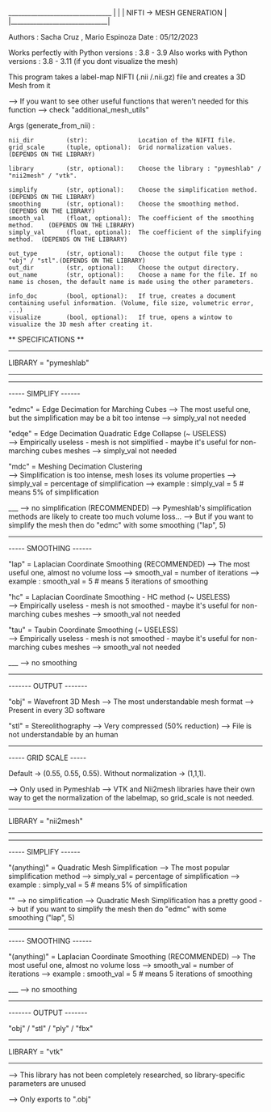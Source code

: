<python>
________________________________
|                              |
|   NIFTI -> MESH GENERATION   |
|______________________________|

Authors : Sacha Cruz , Mario Espinoza
Date : 05/12/2023

Works perfectly with Python versions    : 3.8 - 3.9
Also works with Python versions         : 3.8 - 3.11 (if you dont visualize the mesh)

This program takes a label-map NIFTI (.nii /.nii.gz) file and creates a 3D Mesh from it 

--> If you want to see other useful functions that weren't needed for this function
    --> check "additional_mesh_utils" 

Args (generate_from_nii) :

    nii_dir         (str):              Location of the NIFTI file.
    grid_scale      (tuple, optional):  Grid normalization values.                  (DEPENDS ON THE LIBRARY)
    
    library         (str, optional):    Choose the library : "pymeshlab" / "nii2mesh" / "vtk".
    
    simplify        (str, optional):    Choose the simplification method.           (DEPENDS ON THE LIBRARY)
    smoothing       (str, optional):    Choose the smoothing method.                (DEPENDS ON THE LIBRARY)
    smooth_val      (float, optional):  The coefficient of the smoothing method.    (DEPENDS ON THE LIBRARY)
    simply_val      (float, optional):  The coefficient of the simplifying method.  (DEPENDS ON THE LIBRARY)
    
    out_type        (str, optional):    Choose the output file type : "obj" / "stl".(DEPENDS ON THE LIBRARY)
    out_dir         (str, optional):    Choose the output directory.
    out_name        (str, optional):    Choose a name for the file. If no name is chosen, the default name is made using the other parameters.
    
    info_doc        (bool, optional):   If true, creates a document containing useful information. (Volume, file size, volumetric error, ...)
    visualize       (bool, optional):   If true, opens a wintow to visualize the 3D mesh after creating it.


** SPECIFICATIONS **

___________________________

LIBRARY = "pymeshlab"
___________________________

---------------------
----- SIMPLIFY ------

"edmc" = Edge Decimation for Marching Cubes 
    --> The most useful one, but the simplification may be a bit too intense
        --> simply_val not needed
        
"edqe" = Edge Decimation Quadratic Edge Collapse (~ USELESS)  
    --> Empirically useless - mesh is not simplified - maybe it's useful for non-marching cubes meshes
        --> simply_val not needed

"mdc"  = Meshing Decimation Clustering            
    --> Simplification is too intense, mesh loses its volume properties
        --> simply_val = percentage of simplification
        --> example : simply_val = 5  # means 5% of simplification

___ --> no simplification (RECOMMENDED)
        --> Pymeshlab's simplification methods are likely to create too much volume loss... 
        --> But if you want to simplify the mesh then do "edmc" with some smoothing ("lap", 5)
        
----------------------
----- SMOOTHING ------

"lap" = Laplacian Coordinate Smoothing (RECOMMENDED)
    --> The most useful one, almost no volume loss
        --> smooth_val = number of iterations
        --> example : smooth_val = 5 # means 5 iterations of smoothing
    
"hc" = Laplacian Coordinate Smoothing - HC method (~ USELESS)  
    --> Empirically useless - mesh is not smoothed - maybe it's useful for non-marching cubes meshes
        --> smooth_val not needed
    
"tau"  = Taubin Coordinate Smoothing (~ USELESS)      
    --> Empirically useless - mesh is not smoothed - maybe it's useful for non-marching cubes meshes
        --> smooth_val not needed
        
___ --> no smoothing 

----------------------
------- OUTPUT -------

"obj" = Wavefront 3D Mesh 
    --> The most understandable mesh format
    --> Present in every 3D software
    
"stl" = Stereolithography
    --> Very compressed (50% reduction)
    --> File is not understandable by an human
    
----------------------
----- GRID SCALE -----

Default -> (0.55, 0.55, 0.55). 
Without normalization -> (1,1,1).

--> Only used in Pymeshlab
--> VTK and Nii2mesh libraries have their own way to get the normalization of the labelmap, so grid_scale is not needed.
    
___________________________

LIBRARY = "nii2mesh"
___________________________

---------------------
----- SIMPLIFY ------

"(anything)" = Quadratic Mesh Simplification 
    --> The most popular simplification method
        --> simply_val = percentage of simplification
        --> example : simply_val = 5  # means 5% of simplification

""  --> no simplification 
        --> Quadratic Mesh Simplification has a pretty good 
        --> but if you want to simplify the mesh then do "edmc" with some smoothing ("lap", 5)
        
----------------------
----- SMOOTHING ------

"(anything)" = Laplacian Coordinate Smoothing (RECOMMENDED)
    --> The most useful one, almost no volume loss
        --> smooth_val = number of iterations
        --> example : smooth_val = 5 # means 5 iterations of smoothing
 
___ --> no smoothing 

----------------------
------- OUTPUT -------

"obj" / "stl" / "ply" / "fbx"

___________________________

LIBRARY = "vtk"
___________________________

--> This library has not been completely researched, so library-specific parameters are unused

--> Only exports to ".obj"
